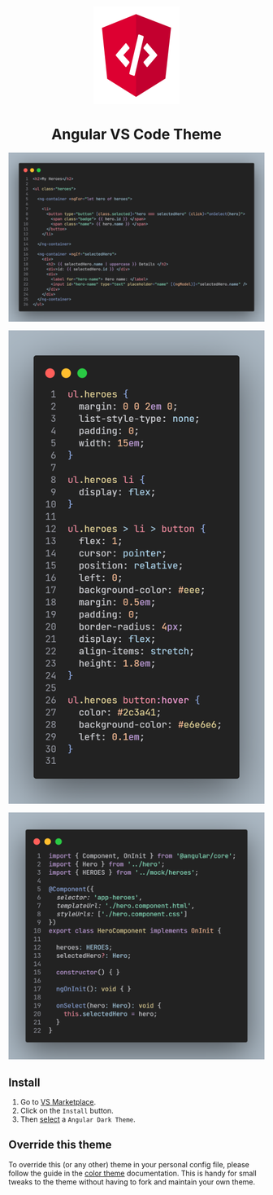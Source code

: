 <!--
Created: Sun Oct 31 2021 16:45:19 GMT-0400 (hora de Bolivia)
Modified: Wed Mar 16 2022 20:55:10 GMT-0400 (hora de Bolivia)
-->
<p align="center">
  <a href="https://marketplace.visualstudio.com/items?itemName=MichaellAlavedraMunayco.angular-theme">
    <img src="./assets/logo.png" width="170px" height="192px"/>
  </a>
</p>

<h1 align="center">
  Angular VS Code Theme
</h1>

![HTML Code](.github/images/html.png)

![CSS Code](.github/images/css.png)

![Typescript Code](.github/images/ts.png)

## Install

1. Go to [VS Marketplace](https://marketplace.visualstudio.com/items?itemName=MichaellAlavedraMunayco.angular-theme).
2. Click on the `Install` button.
3. Then [select](https://code.visualstudio.com/docs/getstarted/themes#_selecting-the-color-theme) a `Angular Dark Theme`.

## Override this theme

To override this (or any other) theme in your personal config file, please follow the guide in the [color theme](https://code.visualstudio.com/api/extension-guides/color-theme) documentation. This is handy for small tweaks to the theme without having to fork and maintain your own theme.
